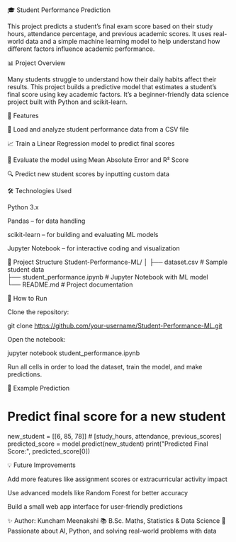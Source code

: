 🎓 Student Performance Prediction

This project predicts a student’s final exam score based on their study hours, attendance percentage, and previous academic scores. It uses real-world data and a simple machine learning model to help understand how different factors influence academic performance.

📊 Project Overview

Many students struggle to understand how their daily habits affect their results. This project builds a predictive model that estimates a student’s final score using key academic factors.
It’s a beginner-friendly data science project built with Python and scikit-learn.

🚀 Features

📁 Load and analyze student performance data from a CSV file

📈 Train a Linear Regression model to predict final scores

🧪 Evaluate the model using Mean Absolute Error and R² Score

🔍 Predict new student scores by inputting custom data

🛠️ Technologies Used

Python 3.x

Pandas – for data handling

scikit-learn – for building and evaluating ML models

Jupyter Notebook – for interactive coding and visualization

📂 Project Structure
Student-Performance-ML/
│
├── dataset.csv                  # Sample student data  
├── student_performance.ipynb    # Jupyter Notebook with ML model  
└── README.md                    # Project documentation

📌 How to Run

Clone the repository:

git clone https://github.com/your-username/Student-Performance-ML.git


Open the notebook:

jupyter notebook student_performance.ipynb


Run all cells in order to load the dataset, train the model, and make predictions.

🧠 Example Prediction
# Predict final score for a new student
new_student = [[6, 85, 78]]  # [study_hours, attendance, previous_scores]
predicted_score = model.predict(new_student)
print("Predicted Final Score:", predicted_score[0])

💡 Future Improvements

Add more features like assignment scores or extracurricular activity impact

Use advanced models like Random Forest for better accuracy

Build a small web app interface for user-friendly predictions

✨ Author: Kuncham Meenakshi
📚 B.Sc. Maths, Statistics & Data Science
🚀 Passionate about AI, Python, and solving real-world problems with data
